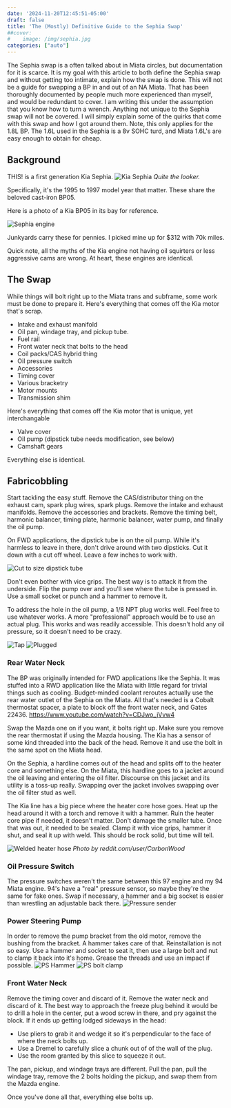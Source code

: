 ```yaml
---
date: '2024-11-20T12:45:51-05:00'
draft: false
title: 'The (Mostly) Definitive Guide to the Sephia Swap'
##cover:
#    image: /img/sephia.jpg
categories: ["auto"]
---
```


The Sephia swap is a often talked about in Miata circles, but documentation for it is scarce. It is my goal with this article to both define the Sephia swap and without getting too intimate, explain how the swap is done. This will not be a guide for swapping a BP in and out of an NA Miata. That has been thoroughly documented by people much more experienced than myself, and would be redundant to cover. I am writing this under the assumption that you know how to turn a wrench. Anything not unique to the Sephia swap will not be covered.
I will simply explain some of the quirks that come with this swap and how I got around them. 
Note, this only applies for the 1.8L BP. The 1.6L used in the Sephia is a 8v SOHC turd, and Miata 1.6L's are easy enough to obtain for cheap.
## Background
THIS! is a first generation Kia Sephia.
![Kia Sephia](/img/sephia.jpg)
*Quite the looker.*


Specifically, it's the 1995 to 1997 model year that matter. These share the beloved cast-iron BP05.

Here is a photo of a Kia BP05 in its bay for reference.  

![Sephia engine](/img/sephia-engine.jpg)

Junkyards carry these for pennies. I picked mine up for $312 with 70k miles.

Quick note, all the myths of the Kia engine not having oil squirters or less aggressive cams are wrong. At heart, these engines are identical. 

## The Swap

While things will bolt right up to the Miata trans and subframe, some work must be done to prepare it. Here's everything that comes off the Kia motor that's scrap.

- Intake and exhaust manifold
- Oil pan, windage tray, and pickup tube. 
- Fuel rail
- Front water neck that bolts to the head
- Coil packs/CAS hybrid thing
- Oil pressure switch
- Accessories
- Timing cover
- Various bracketry
- Motor mounts
- Transmission shim


Here's everything that comes off the Kia motor that is unique, yet interchangable
- Valve cover
- Oil pump (dipstick tube needs modification, see below)
- Camshaft gears

Everything else is identical.

## Fabricobbling 
 
Start tackling the easy stuff. Remove the CAS/distributor thing on the exhaust cam, spark plug wires, spark plugs. Remove the intake and exhaust manifolds. Remove the accessories and brackets. Remove the timing belt, harmonic balancer, timing plate, harmonic balancer, water pump, and finally the oil pump.

On FWD applications, the dipstick tube is on the oil pump. While it's harmless to leave in there, don't drive around with two dipsticks. Cut it down with a cut off wheel. Leave a few inches to work with.

![Cut to size dipstick tube](/img/dipstick-cut.jpg)

Don't even bother with vice grips. The best way is to attack it from the underside. Flip the pump over and you'll see where the tube is pressed in. Use a small socket or punch and a hammer to remove it. 

To address the hole in the oil pump, a 1/8 NPT plug works well. Feel free to use whatever works. A more "professional" approach would be to use an actual plug. This works and was readily accessible. This doesn't hold any oil pressure, so it doesn't need to be crazy.

![Tap](/img/tapped.jpg)
![Plugged](/img/plug.jpg)

### Rear Water Neck

The BP was originally intended for FWD applications like the Sephia. It was stuffed into a RWD application like the Miata with little regard for trivial things such as cooling. Budget-minded coolant reroutes actually use the rear water outlet of the Sephia on the Miata. All that's needed is a Cobalt thermostat spacer, a plate to block off the front water neck, and Gates 22436. https://www.youtube.com/watch?v=CDJwo_jVvw4

Swap the Mazda one on if you want, it bolts right up. Make sure you remove the rear thermostat if using the Mazda housing. The Kia has a sensor of some kind threaded into the back of the head. Remove it and use the bolt in the same spot on the Miata head. 

On the Sephia, a hardline comes out of the head and splits off to the heater core and something else. On the Miata, this hardline goes to a jacket around the oil leaving and entering the oil filter. Discourse on this jacket and its utility is a toss-up really. Swapping over the jacket involves swapping over the oil filter stud as well. 

The Kia line has a big piece where the heater core hose goes. Heat up the head around it with a torch and remove it with a hammer. Ruin the heater core pipe if needed, it doesn't matter. Don't damage the smaller tube. Once that was out, it needed to be sealed. Clamp it with vice grips, hammer it shut, and seal it up with weld. This should be rock solid, but time will tell.

![Welded heater hose](/img/heater.jpg)
*Photo by reddit.com/user/CarbonWood*

### Oil Pressure Switch

The pressure switches weren't the same between this 97 engine and my 94 Miata engine. 94's have a "real" pressure sensor, so maybe they're the same for fake ones. Swap if necessary, a hammer and a big socket is easier than wrestling an adjustable back there. 
![Pressure sender](/img/sender.jpg)

### Power Steering Pump

In order to remove the pump bracket from the old motor, remove the bushing from the bracket. A hammer takes care of that. Reinstallation is not so easy. Use a hammer and socket to seat it, then use a large bolt and nut to clamp it back into it's home. Grease the threads and use an impact if possible. 
![PS Hammer](/img/ps-hammer.jpg)
![PS bolt clamp](/img/ps-clamp.jpg)

### Front Water Neck

Remove the timing cover and discard of it. Remove the water neck and discard of it. The best way to approach the freeze plug behind it would be to drill a hole in the center, put a wood screw in there, and pry against the block. If it ends up getting lodged sideways in the head: 

- Use pliers to grab it and wedge it so it's perpendicular to the face of where the neck bolts up. 
- Use a Dremel to carefully slice a chunk out of of the wall of the plug.
- Use the room granted by this slice to squeeze it out. 

The pan, pickup, and windage trays are different. Pull the pan, pull the windage tray, remove the 2 bolts holding the pickup, and swap them from the Mazda engine. 

Once you've done all that, everything else bolts up.

